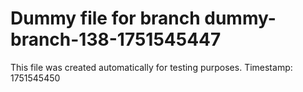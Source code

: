 # Dummy file for branch dummy-branch-138-1751545447

This file was created automatically for testing purposes.
Timestamp: 1751545450